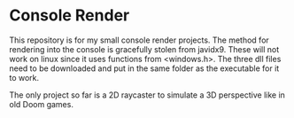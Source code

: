# Console Render
This repository is for my small console render projects. The method for rendering into the console is gracefully stolen from javidx9.
These will not work on linux since it uses functions from <windows.h>. The three dll files need to be downloaded and put in the same folder as the executable for it to work.

The only project so far is a 2D raycaster to simulate a 3D perspective like in old Doom games.
